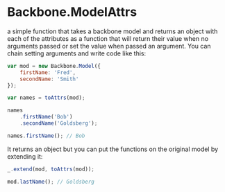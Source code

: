 # Backbone.ModelAttrs

a simple function that takes a backbone model and returns an object with each of the attributes as a function that will return their value when no arguments passed or set the value when passed an argument. You can chain setting arguments and write code like this:

```javascript
var mod = new Backbone.Model({
	firstName: 'Fred',
	secondName: 'Smith'
});

var names = toAttrs(mod);

names
	.firstName('Bob')
	.secondName('Goldsberg');

names.firstName(); // Bob
```

It returns an object but you can put the functions on the original model by extending it:

```javascript
_.extend(mod, toAttrs(mod));

mod.lastName(); // Goldsberg
```

